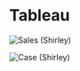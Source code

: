 # Tableau

![Sales (Shirley)](https://user-images.githubusercontent.com/86117704/195917257-04fa524b-957f-49e9-b3fd-422f381f4742.png)



![Case (Shirley)](https://user-images.githubusercontent.com/86117704/195917274-ef5e4bed-968d-48c6-b2cd-218343923821.png)
